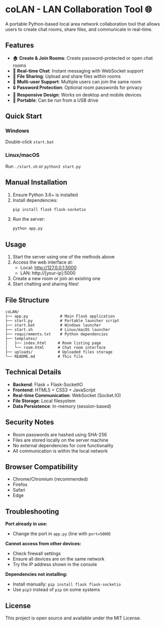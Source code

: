 # coLAN - LAN Collaboration Tool 🌐

A portable Python-based local area network collaboration tool that allows users to create chat rooms, share files, and communicate in real-time.

## Features

- 🏠 **Create & Join Rooms**: Create password-protected or open chat rooms
- 💬 **Real-time Chat**: Instant messaging with WebSocket support
- 📁 **File Sharing**: Upload and share files within rooms
- 👥 **Multi-user Support**: Multiple users can join the same room
- 🔒 **Password Protection**: Optional room passwords for privacy
- 📱 **Responsive Design**: Works on desktop and mobile devices
- 🎒 **Portable**: Can be run from a USB drive

## Quick Start

### Windows
Double-click `start.bat`

### Linux/macOS
Run `./start.sh` or `python3 start.py`

## Manual Installation

1. Ensure Python 3.6+ is installed
2. Install dependencies:
   ```bash
   pip install flask flask-socketio
   ```
3. Run the server:
   ```bash
   python app.py
   ```

## Usage

1. Start the server using one of the methods above
2. Access the web interface at:
   - Local: http://127.0.0.1:5000
   - LAN: http://[your-ip]:5000
3. Create a new room or join an existing one
4. Start chatting and sharing files!

## File Structure

```
coLAN/
├── app.py              # Main Flask application
├── start.py            # Portable launcher script
├── start.bat           # Windows launcher
├── start.sh            # Linux/macOS launcher
├── requirements.txt    # Python dependencies
├── templates/
│   ├── index.html     # Room listing page
│   └── room.html      # Chat room interface
├── uploads/           # Uploaded files storage
└── README.md          # This file
```

## Technical Details

- **Backend**: Flask + Flask-SocketIO
- **Frontend**: HTML5 + CSS3 + JavaScript
- **Real-time Communication**: WebSocket (Socket.IO)
- **File Storage**: Local filesystem
- **Data Persistence**: In-memory (session-based)

## Security Notes

- Room passwords are hashed using SHA-256
- Files are stored locally on the server machine
- No external dependencies for core functionality
- All communication is within the local network

## Browser Compatibility

- Chrome/Chromium (recommended)
- Firefox
- Safari
- Edge

## Troubleshooting

**Port already in use:**
- Change the port in `app.py` (line with `port=5000`)

**Cannot access from other devices:**
- Check firewall settings
- Ensure all devices are on the same network
- Try the IP address shown in the console

**Dependencies not installing:**
- Install manually: `pip install flask flask-socketio`
- Use `pip3` instead of `pip` on some systems

## License

This project is open source and available under the MIT License.